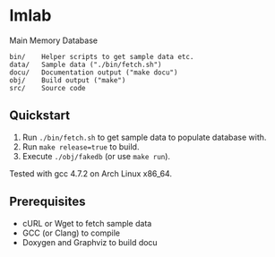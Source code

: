 # Imlab

Main Memory Database

    bin/    Helper scripts to get sample data etc.
    data/   Sample data ("./bin/fetch.sh")
    docu/   Documentation output ("make docu")
    obj/    Build output ("make")
    src/    Source code

## Quickstart

 1. Run `./bin/fetch.sh` to get sample data to populate database with.
 2. Run `make release=true` to build.
 3. Execute `./obj/fakedb` (or use `make run`).

Tested with gcc 4.7.2 on Arch Linux x86_64.

## Prerequisites

 * cURL or Wget to fetch sample data
 * GCC (or Clang) to compile
 * Doxygen and Graphviz to build docu
